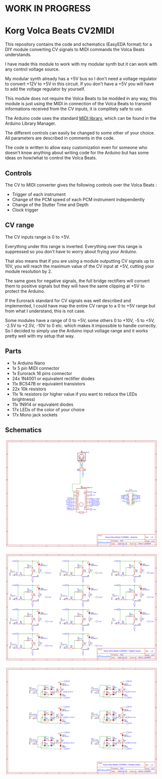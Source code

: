 # WORK IN PROGRESS

# Korg Volca Beats CV2MIDI

This repository contains the code and schematics (EasyEDA format) for a DIY module converting CV signals to MIDI commands the Volca Beats understands.

I have made this module to work with my modular synth but it can work with any control voltage source.

My modular synth already has a +5V bus so I don't need a voltage regulator to convert +12V to +5V in this circuit.
If you don't have a +5V you will have to add the voltage regulator by yourself.

This module does not require the Volca Beats to be modded in any way, this module is just using the MIDI in connection of the Volca Beats to transmit informations received from the CV inputs, it is complitely safe to use.

The Arduino code uses the standard [MIDI library](https://github.com/FortySevenEffects/arduino_midi_library/blob/master/src/MIDI.h), which can be found in the Arduino Library Manager.

The different controls can easily be changed to some other of your choice. All parameters are described in comments in the code.

The code is written to allow easy customization even for someone who doesn't know anything about writing code for the Arduino but has some ideas on how/what to control the Volca Beats.

## Controls
The CV to MIDI converter gives the following controls over the Volca Beats :
* Trigger of each instrument
* Change of the PCM speed of each PCM instrument independently
* Change of the Stutter Time and Depth
* Clock trigger

## CV range
The CV inputs range is 0 to +5V.

Everything under this range is inverted.
Everything over this range is suppressed so you don't have to worry about frying your Arduino.

That also means that if you are using a module outputting CV signals up to 10V, you will reach the maximum value of the CV input at +5V, cutting your module resolution by 2.

The same goes for negative signals, the full bridge rectifiers will convert them to positive signals but they will have the same clipping at +5V to protect the Arduino.

If the Eurorack standard for CV signals was well described and implemented, I could have map the entire CV range to a 0 to +5V range but from what I understand, this is not case.

Some modules have a range of 0 to +5V, some others 0 to +10V, -5 to +5V, -2.5V to +2.5V, -10V to 0 etc. which makes it impossible to handle correctly.
So I decided to simply use the Arduino input voltage range and it works pretty well with my setup that way.

## Parts
* 1x Arduino Nano
* 1x 5 pin MIDI connector 
* 1x Eurorack 16 pins connector
* 24x 1N4001 or equivalent rectifier diodes
* 11x BC547B or equivalent transistors
* 22x 10k resistors
* 11x 1k resistors (or higher value if you want to reduce the LEDs brightness)
* 11x 1N914 or equivalent diodes
* 17x LEDs of the color of your choice
* 17x Mono jack sockets

## Schematics
![Arduino - Eurorack conenctor - MIDI connector](schematics/Arduino.png "Arduino - Eurorack conenctor - MIDI connector")

![Digital Inputs](schematics/Digital%20Inputs.png "Digital Inputs")

![Analog Inputs](schematics/Analog%20Inputs.png "Analog Inputs")
 

